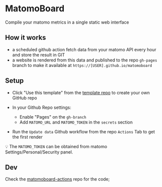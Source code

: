 # MatomoBoard

Compile your matomo metrics in a single static web interface

## How it works

- a scheduled github action fetch data from your matomo API every hour and store the result in GIT
- a website is rendered from this data and published to the repo `gh-pages` branch to make it available at `https://[USER].github.io/matomoboard`

## Setup

- Click "Use this template" from the [template repo](https://github.com/socialgouv/matomoboard) to create your own GitHub repo

- In your Github Repo settings:

  - Enable "Pages" on the `gh-branch`
  - Add `MATOMO_URL` and `MATOMO_TOKEN` in the `secrets` section

- Run the `Update data` Github workflow from the repo `Actions` Tab to get the first render

💡 The `MATOMO_TOKEN` can be obtained from matomo Settings/Personal/Security panel.

## Dev

Check the [matomoboard-actions](https://github.com/socialgouv/matomoboard-actions) repo for the code;
